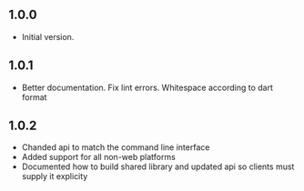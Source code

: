 ## 1.0.0
- Initial version.

## 1.0.1
- Better documentation.  Fix lint errors.  Whitespace according to dart format

## 1.0.2
- Chanded api to match the command line interface
- Added support for all non-web platforms
- Documented how to build shared library and updated api so clients must supply it explicity